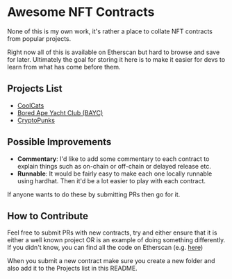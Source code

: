 # Awesome NFT Contracts
None of this is my own work, it's rather a place to collate NFT contracts from popular projects.

Right now all of this is available on Etherscan but hard to browse and save for later. Ultimately the goal for storing it here is to make it easier for devs to learn from what has come before them.

## Projects List
- [CoolCats](https://www.coolcatsnft.com/)
- [Bored Ape Yacht Club (BAYC)](https://boredapeyachtclub.com/)
- [CryptoPunks](https://www.larvalabs.com/cryptopunks)

## Possible Improvements
- **Commentary**: I'd like to add some commentary to each contract to explain things such as on-chain or off-chain or delayed release etc. 
- **Runnable**: It would be fairly easy to make each one locally runnable using hardhat. Then it'd be a lot easier to play with each contract.

If anyone wants to do these by submitting PRs then go for it.

## How to Contribute
Feel free to submit PRs with new contracts, try and either ensure that it is either a well known project OR is an example of doing something differently. If you didn't know, you can find all the code on Etherscan (e.g. [here](https://etherscan.io/contractsVerified))

When you submit a new contract make sure you create a new folder and also add it to the Projects list in this README.
